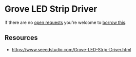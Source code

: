 # Grove LED Strip Driver
If there are no [open requests](../../../../issues?q=is%3Aissue+is%3Aopen+%22Grove+LED+Strip+Driver%22+in%3Atitle) you're welcome to [borrow this](../../../../issues/new?title=Borrow+request+for+Grove+LED+Strip+Driver&body=1+piece+of+%5Bthis%5D%28..%2Fblob%2Fmain%2F.%2FHardware%2FActuators%2FGrove_LED_Strip_Driver.md%29+for+~2+weeks.).

## Resources
- https://www.seeedstudio.com/Grove-LED-Strip-Driver.html
